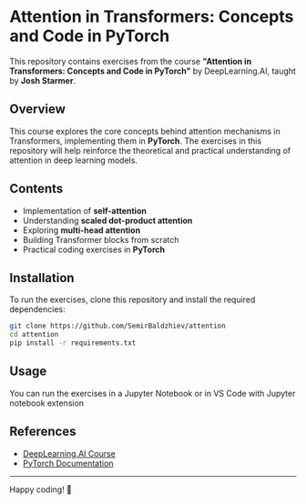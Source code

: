 # Attention in Transformers: Concepts and Code in PyTorch

This repository contains exercises from the course **"Attention in Transformers: Concepts and Code in PyTorch"** by DeepLearning.AI, taught by **Josh Starmer**.

## Overview
This course explores the core concepts behind attention mechanisms in Transformers, implementing them in **PyTorch**. The exercises in this repository will help reinforce the theoretical and practical understanding of attention in deep learning models.

## Contents
- Implementation of **self-attention**
- Understanding **scaled dot-product attention**
- Exploring **multi-head attention**
- Building Transformer blocks from scratch
- Practical coding exercises in **PyTorch**

## Installation
To run the exercises, clone this repository and install the required dependencies:

```sh
git clone https://github.com/SemirBaldzhiev/attention
cd attention
pip install -r requirements.txt
```

## Usage
You can run the exercises in a Jupyter Notebook or in VS Code with Jupyter notebook extension


## References
- [DeepLearning.AI Course](https://www.deeplearning.ai/)
- [PyTorch Documentation](https://pytorch.org/docs/stable/index.html)

---
Happy coding! 🚀


